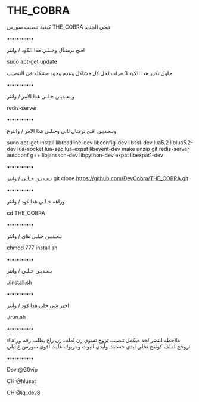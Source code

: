 
# THE_COBRA
 كيفية تنصيب سورس THE_COBRA تيجي الجديد


▪️▫️▪️▫️▪️▫️▪️▫️▪️▫️▪️

افتح ترمنـآل وخـلـي هذا الكود / وانتر

sudo apt-get update

حاول تكرر هذا الكود 3 مرات لحل كل مشاكل وعدم وجود مشكله في التنصيب

▪️▫️▪️▫️▪️▫️▪️▫️▪️▫️▪️

 وبـعـديـن خـلـي هذا الامر / وانتر

redis-server


▪️▫️▪️▫️▪️▫️▪️▫️▪️▫️▪️

 وبـعـديـن افتح ترمنال ثاني وخـلـي هذا الامر / وانترع

sudo apt-get install libreadline-dev libconfig-dev libssl-dev lua5.2 liblua5.2-dev lua-socket lua-sec lua-expat libevent-dev make unzip git redis-server autoconf g++ libjansson-dev libpython-dev expat libexpat1-dev

▪️▫️▪️▫️▪️▫️▪️▫️▪️▫️▪️

 بـعـديـن خـلـي / وانتر
git clone https://github.com/DevCobra/THE_COBRA.git

▪️▫️▪️▫️▪️▫️▪️▫️▪️▫️▪️

 وراهه خـلـي هذا كود / وانتر

cd THE_COBRA

▪️▫️▪️▫️▪️▫️▪️▫️▪️▫️▪️

 بـعـديـن خـلـي هاي / وانتر

 chmod 777 install.sh

▪️▫️▪️▫️▪️▫️▪️▫️▪️▫️▪️

 بـعـديـن خـلـي / وانتر

 ./install.sh

▪️▫️▪️▫️▪️▫️▪️▫️▪️▫️▪️

اخير شي خلي هذا كود / وانتر 

./run.sh

▪️▫️▪️▫️▪️▫️▪️▫️▪️▫️▪️

#ملاحظه انتضر لحد ميكمل تنصيب تروح تسوي رن لملف رن راح يطلب رقم 
وراها تروخح لملف كونفج تخلي ايدي حسابك وايدي البوت 
ومربوك عليك اقوى سورس ع تيلي

▪️▫️▪️▫️▪️▫️▪️▫️▪️▫️▪️

Dev:@G0vip

CH:@hlusat

CH:@iq_dev8
